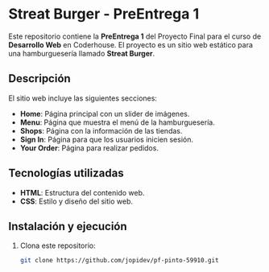# Streat Burger - PreEntrega 1

Este repositorio contiene la **PreEntrega 1** del Proyecto Final para el curso de **Desarrollo Web** en Coderhouse. El proyecto es un sitio web estático para una hamburguesería llamado **Streat Burger**.

## Descripción

El sitio web incluye las siguientes secciones:
- **Home**: Página principal con un slider de imágenes.
- **Menu**: Página que muestra el menú de la hamburguesería.
- **Shops**: Página con la información de las tiendas.
- **Sign In**: Página para que los usuarios inicien sesión.
- **Your Order**: Página para realizar pedidos.

## Tecnologías utilizadas

- **HTML**: Estructura del contenido web.
- **CSS**: Estilo y diseño del sitio web.

## Instalación y ejecución

1. Clona este repositorio:

   ```bash
   git clone https://github.com/jopidev/pf-pinto-59910.git
